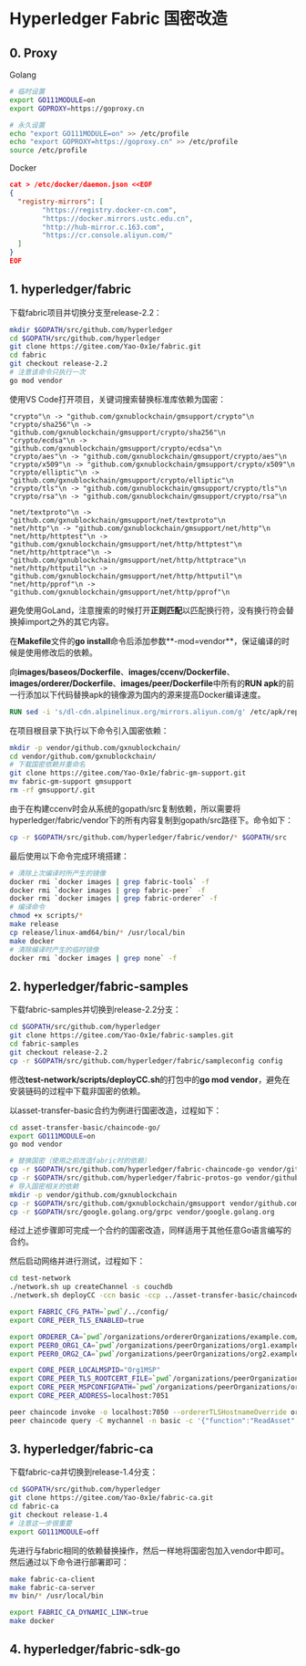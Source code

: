 # Hyperledger Fabric 国密改造

## 0. Proxy

Golang

```bash
# 临时设置
export GO111MODULE=on
export GOPROXY=https://goproxy.cn

# 永久设置
echo "export GO111MODULE=on" >> /etc/profile
echo "export GOPROXY=https://goproxy.cn" >> /etc/profile
source /etc/profile
```

Docker

```json
cat > /etc/docker/daemon.json <<EOF
{
  "registry-mirrors": [
        "https://registry.docker-cn.com",
        "https://docker.mirrors.ustc.edu.cn",
        "http://hub-mirror.c.163.com",
        "https://cr.console.aliyun.com/"
  ]
}
EOF
```



## 1. hyperledger/fabric

下载fabric项目并切换分支至release-2.2：

```bash
mkdir $GOPATH/src/github.com/hyperledger
cd $GOPATH/src/github.com/hyperledger
git clone https://gitee.com/Yao-0x1e/fabric.git
cd fabric
git checkout release-2.2
# 注意该命令只执行一次
go mod vendor
```

使用VS Code打开项目，关键词搜索替换标准库依赖为国密：

```
"crypto"\n -> "github.com/gxnublockchain/gmsupport/crypto"\n
"crypto/sha256"\n -> "github.com/gxnublockchain/gmsupport/crypto/sha256"\n
"crypto/ecdsa"\n -> "github.com/gxnublockchain/gmsupport/crypto/ecdsa"\n
"crypto/aes"\n -> "github.com/gxnublockchain/gmsupport/crypto/aes"\n
"crypto/x509"\n -> "github.com/gxnublockchain/gmsupport/crypto/x509"\n
"crypto/elliptic"\n -> "github.com/gxnublockchain/gmsupport/crypto/elliptic"\n
"crypto/tls"\n -> "github.com/gxnublockchain/gmsupport/crypto/tls"\n
"crypto/rsa"\n -> "github.com/gxnublockchain/gmsupport/crypto/rsa"\n

"net/textproto"\n -> "github.com/gxnublockchain/gmsupport/net/textproto"\n
"net/http"\n -> "github.com/gxnublockchain/gmsupport/net/http"\n
"net/http/httptest"\n -> "github.com/gxnublockchain/gmsupport/net/http/httptest"\n
"net/http/httptrace"\n -> "github.com/gxnublockchain/gmsupport/net/http/httptrace"\n
"net/http/httputil"\n -> "github.com/gxnublockchain/gmsupport/net/http/httputil"\n
"net/http/pprof"\n -> "github.com/gxnublockchain/gmsupport/net/http/pprof"\n
```

避免使用GoLand，注意搜索的时候打开**正则匹配**以匹配换行符，没有换行符会替换掉import之外的其它内容。

在**Makefile**文件的**go install**命令后添加参数**-mod=vendor**，保证编译的时候是使用修改后的依赖。

向**images/baseos/Dockerfile**、**images/ccenv/Dockerfile**、**images/orderer/Dockerfile**、**images/peer/Dockerfile**中所有的**RUN apk**的前一行添加以下代码替换apk的镜像源为国内的源来提高Docker编译速度。

```dockerfile
RUN sed -i 's/dl-cdn.alpinelinux.org/mirrors.aliyun.com/g' /etc/apk/repositories
```

在项目根目录下执行以下命令引入国密依赖：

```bash
mkdir -p vendor/github.com/gxnublockchain/
cd vendor/github.com/gxnublockchain/
# 下载国密依赖并重命名
git clone https://gitee.com/Yao-0x1e/fabric-gm-support.git
mv fabric-gm-support gmsupport
rm -rf gmsupport/.git
```

由于在构建ccenv时会从系统的gopath/src复制依赖，所以需要将hyperledger/fabric/vendor下的所有内容复制到gopath/src路径下。命令如下：

```bash
cp -r $GOPATH/src/github.com/hyperledger/fabric/vendor/* $GOPATH/src
```

最后使用以下命令完成环境搭建：

```bash
# 清除上次编译时所产生的镜像
docker rmi `docker images | grep fabric-tools` -f
docker rmi `docker images | grep fabric-peer` -f
docker rmi `docker images | grep fabric-orderer` -f
# 编译命令
chmod +x scripts/*
make release
cp release/linux-amd64/bin/* /usr/local/bin
make docker
# 清除编译时产生的临时镜像
docker rmi `docker images | grep none` -f
```



## 2. hyperledger/fabric-samples

下载fabric-samples并切换到release-2.2分支：

```bash
cd $GOPATH/src/github.com/hyperledger
git clone https://gitee.com/Yao-0x1e/fabric-samples.git
cd fabric-samples
git checkout release-2.2
cp -r $GOPATH/src/github.com/hyperledger/fabric/sampleconfig config
```

修改**test-network/scripts/deployCC.sh**的打包中的**go mod vendor**，避免在安装链码的过程中下载非国密的依赖。

以asset-transfer-basic合约为例进行国密改造，过程如下：

```bash
cd asset-transfer-basic/chaincode-go/
export GO111MODULE=on
go mod vendor

# 替换国密（使用之前改造fabric时的依赖）
cp -r $GOPATH/src/github.com/hyperledger/fabric-chaincode-go vendor/github.com/hyperledger
cp -r $GOPATH/src/github.com/hyperledger/fabric-protos-go vendor/github.com/hyperledger
# 导入国密相关的依赖
mkdir -p vendor/github.com/gxnublockchain
cp -r $GOPATH/src/github.com/gxnublockchain/gmsupport vendor/github.com/gxnublockchain/
cp -r $GOPATH/src/google.golang.org/grpc vendor/google.golang.org
```

经过上述步骤即可完成一个合约的国密改造，同样适用于其他任意Go语言编写的合约。

然后启动网络并进行测试，过程如下：

```bash
cd test-network
./network.sh up createChannel -s couchdb
./network.sh deployCC -ccn basic -ccp ../asset-transfer-basic/chaincode-go -ccl go

export FABRIC_CFG_PATH=`pwd`/../config/
export CORE_PEER_TLS_ENABLED=true

export ORDERER_CA=`pwd`/organizations/ordererOrganizations/example.com/orderers/orderer.example.com/msp/tlscacerts/tlsca.example.com-cert.pem
export PEER0_ORG1_CA=`pwd`/organizations/peerOrganizations/org1.example.com/peers/peer0.org1.example.com/tls/ca.crt
export PEER0_ORG2_CA=`pwd`/organizations/peerOrganizations/org2.example.com/peers/peer0.org2.example.com/tls/ca.crt

export CORE_PEER_LOCALMSPID="Org1MSP"
export CORE_PEER_TLS_ROOTCERT_FILE=`pwd`/organizations/peerOrganizations/org1.example.com/peers/peer0.org1.example.com/tls/ca.crt
export CORE_PEER_MSPCONFIGPATH=`pwd`/organizations/peerOrganizations/org1.example.com/users/Admin@org1.example.com/msp
export CORE_PEER_ADDRESS=localhost:7051

peer chaincode invoke -o localhost:7050 --ordererTLSHostnameOverride orderer.example.com --tls --cafile $ORDERER_CA -C mychannel -n basic --peerAddresses localhost:7051 --tlsRootCertFiles $PEER0_ORG1_CA --peerAddresses localhost:9051 --tlsRootCertFiles $PEER0_ORG2_CA -c '{"function":"InitLedger","Args":[]}'
peer chaincode query -C mychannel -n basic -c '{"function":"ReadAsset","Args":["asset1"]}'
```



## 3. hyperledger/fabric-ca

下载fabric-ca并切换到release-1.4分支：

```bash
cd $GOPATH/src/github.com/hyperledger
git clone https://gitee.com/Yao-0x1e/fabric-ca.git
cd fabric-ca
git checkout release-1.4
# 注意这一步很重要
export GO111MODULE=off
```

先进行与fabric相同的依赖替换操作，然后一样地将国密包加入vendor中即可。然后通过以下命令进行部署即可：

```bash
make fabric-ca-client
make fabric-ca-server
mv bin/* /usr/local/bin

export FABRIC_CA_DYNAMIC_LINK=true
make docker
```



## 4. hyperledger/fabric-sdk-go